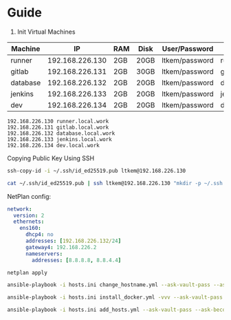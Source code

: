 # Guide

1. Init Virtual Machines

| Machine    | IP              | RAM | Disk | User/Password     | Domain                |
|------------|-----------------|-----|------|-------------------|-----------------------|
| runner     | 192.168.226.130 | 2GB | 20GB | ltkem/password    | runner.local.work     |
| gitlab     | 192.168.226.131 | 2GB | 30GB | ltkem/password    | gitlab.local.work     |
| database   | 192.168.226.132 | 2GB | 20GB | ltkem/password    | database.local.work   |
| jenkins    | 192.168.226.133 | 2GB | 20GB | ltkem/password    | jenkins.local.work    |
| dev        | 192.168.226.134 | 2GB | 20GB | ltkem/password    | dev.local.work        |

```/etc/hosts
192.168.226.130 runner.local.work
192.168.226.131 gitlab.local.work
192.168.226.132 database.local.work
192.168.226.133 jenkins.local.work
192.168.226.134 dev.local.work
```

Copying Public Key Using SSH
```bash
ssh-copy-id -i ~/.ssh/id_ed25519.pub ltkem@192.168.226.130
```
```bash
cat ~/.ssh/id_ed25519.pub | ssh ltkem@192.168.226.130 "mkdir -p ~/.ssh && cat >> ~/.ssh/authorized_keys"
```

NetPlan config:
```/etc/netplan/50-cloud-init.yaml 
network:
  version: 2
  ethernets:
    ens160:
      dhcp4: no
      addresses: [192.168.226.132/24]
      gateway4: 192.168.226.2
      nameservers:
        addresses: [8.8.8.8, 8.8.4.4]
```
```bash
netplan apply
```

```bash
ansible-playbook -i hosts.ini change_hostname.yml --ask-vault-pass --ask-become-pass
```

```bash
ansible-playbook -i hosts.ini install_docker.yml -vvv --ask-vault-pass --ask-become-pass
```

```bash
ansible-playbook -i hosts.ini add_hosts.yml --ask-vault-pass --ask-become-pass
```